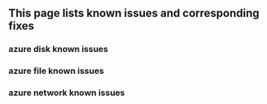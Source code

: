 ## This page lists known issues and corresponding fixes

### azure disk known issues


### azure file known issues


### azure network known issues
